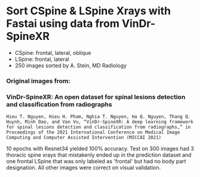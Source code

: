 # Sort  CSpine & LSpine Xrays with Fastai using data from VinDr-SpineXR

- CSpine: frontal, lateral, oblique
- LSpine: frontal, lateral
- 250 images sorted by A. Stein, MD Radiology

### Original images from: 

### VinDr-SpineXR: An open dataset for spinal lesions detection and classification from radiographs

```Hieu T. Nguyen, Hieu H. Pham, Nghia T. Nguyen, Ha Q. Nguyen, Thang Q. Huynh, Minh Dao, and Van Vu, “VinDr-SpineXR: A deep learning framework for spinal lesions detection and classification from radiographs,” in Proceedings of the 2021 International Conference on Medical Image Computing and Computer Assisted Intervention (MICCAI 2021)```

10 epochs with Resnet34 yielded 100% accuracy.
Test on 300 images had 3 thoracic spine xrays that mistakenly ended up in the prediction dataset and one frontal LSpine that was only labeled as 'frontal' but had no body part designation. All other images were correct on visual validation.
